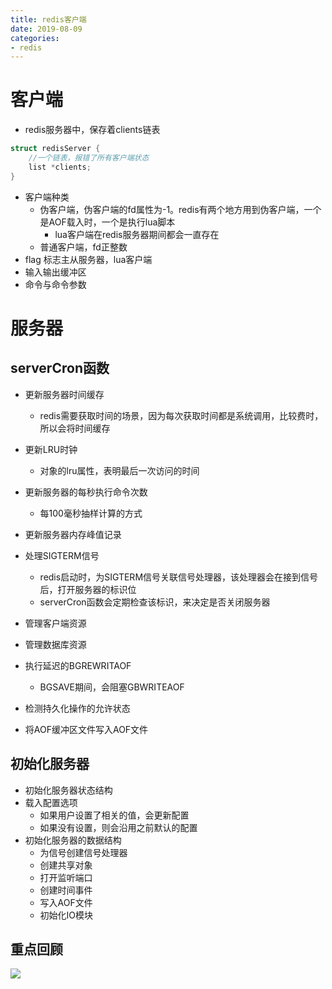 ```yaml
--- 
title: redis客户端 
date: 2019-08-09
categories: 
- redis 
---
```


# 客户端
- redis服务器中，保存着clients链表
```c
struct redisServer {
    //一个链表，报错了所有客户端状态
    list *clients;
}
```
- 客户端种类
    - 伪客户端，伪客户端的fd属性为-1。redis有两个地方用到伪客户端，一个是AOF载入时，一个是执行lua脚本
        - lua客户端在redis服务器期间都会一直存在
    - 普通客户端，fd正整数
- flag 标志主从服务器，lua客户端
- 输入输出缓冲区
- 命令与命令参数
# 服务器
## serverCron函数
- 更新服务器时间缓存
    - redis需要获取时间的场景，因为每次获取时间都是系统调用，比较费时，所以会将时间缓存
- 更新LRU时钟
    - 对象的lru属性，表明最后一次访问的时间
- 更新服务器的每秒执行命令次数
    - 每100毫秒抽样计算的方式

- 更新服务器内存峰值记录
- 处理SIGTERM信号
    - redis启动时，为SIGTERM信号关联信号处理器，该处理器会在接到信号后，打开服务器的标识位
    - serverCron函数会定期检查该标识，来决定是否关闭服务器
- 管理客户端资源
- 管理数据库资源
- 执行延迟的BGREWRITAOF
    - BGSAVE期间，会阻塞GBWRITEAOF
- 检测持久化操作的允许状态
- 将AOF缓冲区文件写入AOF文件
## 初始化服务器
- 初始化服务器状态结构
- 载入配置选项
    - 如果用户设置了相关的值，会更新配置
    - 如果没有设置，则会沿用之前默认的配置
- 初始化服务器的数据结构
    - 为信号创建信号处理器
    - 创建共享对象
    - 打开监听端口
    - 创建时间事件
    - 写入AOF文件
    - 初始化IO模块
## 重点回顾
![](https://cdn.jsdelivr.net/gh/nber1994/fu0k@master/uPic/20181119231826122_1122947758.png)
